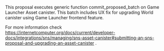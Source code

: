 This proposal executes generic function commit_proposed_batch on Game Launcher Asset canister. This batch includes UX fix for upgrading World canister using Game Launcher frontend feature.

For more information check https://internetcomputer.org/docs/current/developer-docs/integrations/sns/managing/sns-asset-canister#submitting-an-sns-proposal-and-upgrading-an-asset-canister .

